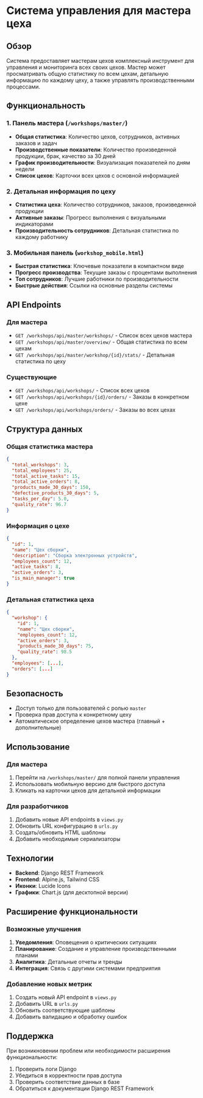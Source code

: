 # Система управления для мастера цеха

## Обзор

Система предоставляет мастерам цехов комплексный инструмент для управления и мониторинга всех своих цехов. Мастер может просматривать общую статистику по всем цехам, детальную информацию по каждому цеху, а также управлять производственными процессами.

## Функциональность

### 1. Панель мастера (`/workshops/master/`)
- **Общая статистика**: Количество цехов, сотрудников, активных заказов и задач
- **Производственные показатели**: Количество произведенной продукции, брак, качество за 30 дней
- **График производительности**: Визуализация показателей по дням недели
- **Список цехов**: Карточки всех цехов с основной информацией

### 2. Детальная информация по цеху
- **Статистика цеха**: Количество сотрудников, заказов, произведенной продукции
- **Активные заказы**: Прогресс выполнения с визуальными индикаторами
- **Производительность сотрудников**: Детальная статистика по каждому работнику

### 3. Мобильная панель (`workshop_mobile.html`)
- **Быстрая статистика**: Ключевые показатели в компактном виде
- **Прогресс производства**: Текущие заказы с процентами выполнения
- **Топ сотрудников**: Лучшие работники по производительности
- **Быстрые действия**: Ссылки на основные разделы системы

## API Endpoints

### Для мастера
- `GET /workshops/api/master/workshops/` - Список всех цехов мастера
- `GET /workshops/api/master/overview/` - Общая статистика по всем цехам
- `GET /workshops/api/master/workshop/{id}/stats/` - Детальная статистика по цеху

### Существующие
- `GET /workshops/api/workshops/` - Список всех цехов
- `GET /workshops/api/workshops/{id}/orders/` - Заказы в конкретном цехе
- `GET /workshops/api/workshops/orders/` - Заказы во всех цехах

## Структура данных

### Общая статистика мастера
```json
{
  "total_workshops": 3,
  "total_employees": 25,
  "total_active_tasks": 15,
  "total_active_orders": 8,
  "products_made_30_days": 150,
  "defective_products_30_days": 5,
  "tasks_per_day": 5.0,
  "quality_rate": 96.7
}
```

### Информация о цехе
```json
{
  "id": 1,
  "name": "Цех сборки",
  "description": "Сборка электронных устройств",
  "employees_count": 12,
  "active_tasks": 8,
  "active_orders": 3,
  "is_main_manager": true
}
```

### Детальная статистика цеха
```json
{
  "workshop": {
    "id": 1,
    "name": "Цех сборки",
    "employees_count": 12,
    "active_orders": 3,
    "products_made_30_days": 75,
    "quality_rate": 98.5
  },
  "employees": [...],
  "orders": [...]
}
```

## Безопасность

- Доступ только для пользователей с ролью `master`
- Проверка прав доступа к конкретному цеху
- Автоматическое определение цехов мастера (главный + дополнительные)

## Использование

### Для мастера
1. Перейти на `/workshops/master/` для полной панели управления
2. Использовать мобильную версию для быстрого доступа
3. Кликать на карточки цехов для детальной информации

### Для разработчиков
1. Добавить новые API endpoints в `views.py`
2. Обновить URL конфигурацию в `urls.py`
3. Создать/обновить HTML шаблоны
4. Добавить необходимые сериализаторы

## Технологии

- **Backend**: Django REST Framework
- **Frontend**: Alpine.js, Tailwind CSS
- **Иконки**: Lucide Icons
- **Графики**: Chart.js (для десктопной версии)

## Расширение функциональности

### Возможные улучшения
1. **Уведомления**: Оповещения о критических ситуациях
2. **Планирование**: Создание и управление производственными планами
3. **Аналитика**: Детальные отчеты и тренды
4. **Интеграция**: Связь с другими системами предприятия

### Добавление новых метрик
1. Создать новый API endpoint в `views.py`
2. Добавить URL в `urls.py`
3. Обновить соответствующие шаблоны
4. Добавить валидацию и обработку ошибок

## Поддержка

При возникновении проблем или необходимости расширения функциональности:
1. Проверить логи Django
2. Убедиться в корректности прав доступа
3. Проверить соответствие данных в базе
4. Обратиться к документации Django REST Framework 